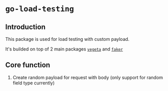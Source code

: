 # `go-load-testing`

## Introduction
This package is used for load testing with custom payload. 

It's builded on top of 2 main packages [`vegeta`](https://github.com/tsenart/vegeta)  and [`faker`](https://github.com/go-faker/faker/tree/main)


## Core function
1. Create random payload for request with body (only support for random field type currently)